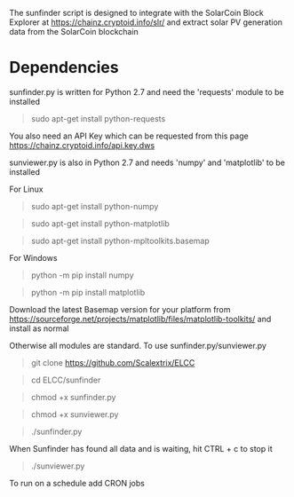 The sunfinder script is designed to integrate with the SolarCoin Block Explorer at https://chainz.cryptoid.info/slr/
and extract solar PV generation data from the SolarCoin blockchain

# Dependencies

sunfinder.py is written for Python 2.7 and need the 'requests' module to be installed

> sudo apt-get install python-requests

You also need an API Key which can be requested from this page https://chainz.cryptoid.info/api.key.dws

sunviewer.py is also in Python 2.7 and needs 'numpy' and 'matplotlib' to be installed

For Linux

> sudo apt-get install python-numpy

> sudo apt-get install python-matplotlib

> sudo apt-get install python-mpltoolkits.basemap

For Windows

> python -m pip install numpy

> python -m pip install matplotlib

Download the latest Basemap version for your platform from https://sourceforge.net/projects/matplotlib/files/matplotlib-toolkits/ and install as normal

Otherwise all modules are standard.  To use sunfinder.py/sunviewer.py

> git clone https://github.com/Scalextrix/ELCC

> cd ELCC/sunfinder

> chmod +x sunfinder.py

> chmod +x sunviewer.py

> ./sunfinder.py

When Sunfinder has found all data and is waiting, hit CTRL + c to stop it

> ./sunviewer.py

To run on a schedule add CRON jobs
